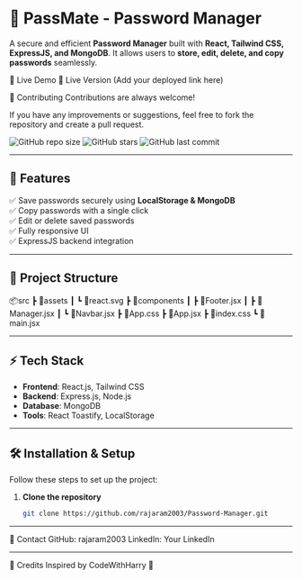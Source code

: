 # 🔐 PassMate - Password Manager

A secure and efficient **Password Manager** built with **React, Tailwind CSS, ExpressJS, and MongoDB**. It allows users to **store, edit, delete, and copy passwords** seamlessly.

🔗 Live Demo
🚀 Live Version (Add your deployed link here)

🤝 Contributing
Contributions are always welcome!

If you have any improvements or suggestions, feel free to fork the repository and create a pull request.

![GitHub repo size](https://img.shields.io/github/repo-size/rajaram2003/Password-Manager)
![GitHub stars](https://img.shields.io/github/stars/rajaram2003/Password-Manager?style=social)
![GitHub last commit](https://img.shields.io/github/last-commit/rajaram2003/Password-Manager)

---

## 📌 Features
✅ Save passwords securely using **LocalStorage & MongoDB**  
✅ Copy passwords with a single click  
✅ Edit or delete saved passwords  
✅ Fully responsive UI  
✅ ExpressJS backend integration  

---

## 📂 Project Structure

📦src
 ┣ 📂assets
 ┃ ┗ 📜react.svg
 ┣ 📂components
 ┃ ┣ 📜Footer.jsx
 ┃ ┣ 📜Manager.jsx
 ┃ ┗ 📜Navbar.jsx
 ┣ 📜App.css
 ┣ 📜App.jsx
 ┣ 📜index.css
 ┗ 📜main.jsx
 
---

## ⚡ Tech Stack

- **Frontend**: React.js, Tailwind CSS
- **Backend**: Express.js, Node.js
- **Database**: MongoDB
- **Tools**: React Toastify, LocalStorage

---

## 🛠 Installation & Setup

Follow these steps to set up the project:

1. **Clone the repository**
   ```sh
   git clone https://github.com/rajaram2003/Password-Manager.git

---

📧 Contact
GitHub: rajaram2003
LinkedIn: Your LinkedIn

---

🎯 Credits
Inspired by CodeWithHarry 🚀

